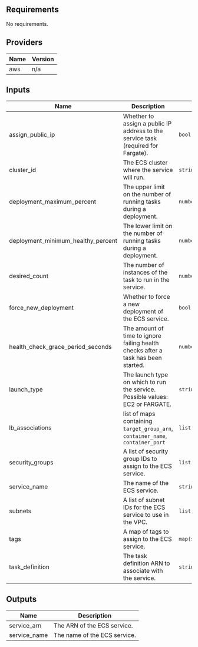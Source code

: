 ## Requirements

No requirements.

## Providers

| Name | Version |
|------|---------|
| aws | n/a |

## Inputs

| Name | Description | Type | Default | Required |
|------|-------------|------|---------|:--------:|
| assign\_public\_ip | Whether to assign a public IP address to the service task (required for Fargate). | `bool` | `false` | no |
| cluster\_id | The ECS cluster where the service will run. | `string` | n/a | yes |
| deployment\_maximum\_percent | The upper limit on the number of running tasks during a deployment. | `number` | `200` | no |
| deployment\_minimum\_healthy\_percent | The lower limit on the number of running tasks during a deployment. | `number` | `100` | no |
| desired\_count | The number of instances of the task to run in the service. | `number` | `1` | no |
| force\_new\_deployment | Whether to force a new deployment of the ECS service. | `bool` | `false` | no |
| health\_check\_grace\_period\_seconds | The amount of time to ignore failing health checks after a task has been started. | `number` | `60` | no |
| launch\_type | The launch type on which to run the service. Possible values: EC2 or FARGATE. | `string` | n/a | yes |
| lb\_associations | list of maps containing `target_group_arn`, `container_name`, `container_port` | `list(map(string))` | `[]` | no |
| security\_groups | A list of security group IDs to assign to the ECS service. | `list(string)` | n/a | yes |
| service\_name | The name of the ECS service. | `string` | n/a | yes |
| subnets | A list of subnet IDs for the ECS service to use in the VPC. | `list(string)` | n/a | yes |
| tags | A map of tags to assign to the ECS service. | `map(string)` | `{}` | no |
| task\_definition | The task definition ARN to associate with the service. | `string` | n/a | yes |

## Outputs

| Name | Description |
|------|-------------|
| service\_arn | The ARN of the ECS service. |
| service\_name | The name of the ECS service. |

